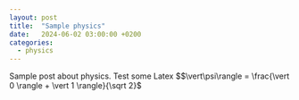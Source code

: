```yaml
---
layout: post
title:  "Sample physics"
date:   2024-06-02 03:00:00 +0200
categories: 
  - physics
---
```

Sample post about physics. Test some Latex \$$\vert\psi\rangle = \frac{\vert 0 \rangle + \vert 1 \rangle}{\sqrt 2}$
